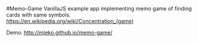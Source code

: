 #Memo-Game
VanillaJS example app implementing memo game of finding cards with same symbols.
https://en.wikipedia.org/wiki/Concentration_(game)

Demo: http://mleko.github.io/memo-game/